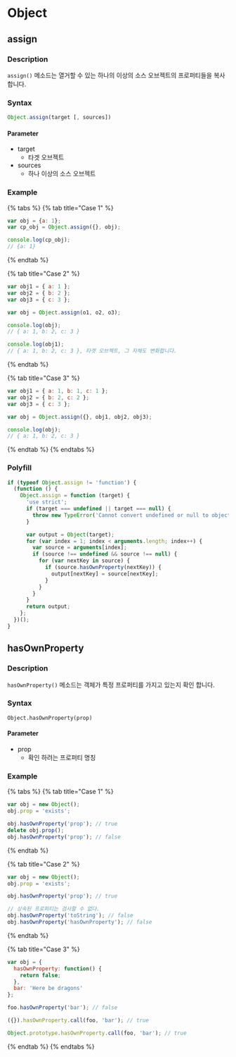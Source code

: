 # Object

## assign

### Description 

`assign()` 메소드는 열거할 수 있는 하나의 이상의 소스 오브젝트의 프로퍼티들을 복사합니다.

### Syntax 

```javascript
Object.assign(target [, sources]) 
```

#### Parameter

* target
  * 타겟 오브젝트
* sources
  * 하나 이상의 소스 오브젝트

### Example

{% tabs %}
{% tab title="Case 1" %}
```javascript
var obj = {a: 1};
var cp_obj = Object.assign({}, obj);

console.log(cp_obj);
// {a: 1}
```
{% endtab %}

{% tab title="Case 2" %}
```javascript
var obj1 = { a: 1 };
var obj2 = { b: 2 };
var obj3 = { c: 3 };

var obj = Object.assign(o1, o2, o3);

console.log(obj); 
// { a: 1, b: 2, c: 3 }

console.log(obj1);  
// { a: 1, b: 2, c: 3 }, 타겟 오브젝트, 그 자체도 변화합니다.
```
{% endtab %}

{% tab title="Case 3" %}
```javascript
var obj1 = { a: 1, b: 1, c: 1 };
var obj2 = { b: 2, c: 2 };
var obj3 = { c: 3 };

var obj = Object.assign({}, obj1, obj2, obj3);

console.log(obj); 
// { a: 1, b: 2, c: 3 }
```
{% endtab %}
{% endtabs %}

### Polyfill

```javascript
if (typeof Object.assign != 'function') {
  (function () {
    Object.assign = function (target) {
      'use strict';
      if (target === undefined || target === null) {
        throw new TypeError('Cannot convert undefined or null to object');
      }

      var output = Object(target);
      for (var index = 1; index < arguments.length; index++) {
        var source = arguments[index];
        if (source !== undefined && source !== null) {
          for (var nextKey in source) {
            if (source.hasOwnProperty(nextKey)) {
              output[nextKey] = source[nextKey];
            }
          }
        }
      }
      return output;
    };
  })();
}
```

## hasOwnProperty

### Description

`hasOwnProperty()` 메소드는 객체가 특정 프로퍼티를 가지고 있는지 확인 합니다.

### Syntax

```text
Object.hasOwnProperty(prop)
```

#### Parameter

* prop
  * 확인 하려는 프로퍼티 명칭

### Example

{% tabs %}
{% tab title="Case 1" %}
```javascript
var obj = new Object();
obj.prop = 'exists';

obj.hasOwnProperty('prop'); // true
delete obj.prop();
obj.hasOwnProperty('prop'); // false
```
{% endtab %}

{% tab title="Case 2" %}
```javascript
var obj = new Object();
obj.prop = 'exists';

obj.hasOwnProperty('prop'); // true

// 상속된 프로퍼티는 검사할 수 없다.
obj.hasOwnProperty('toString'); // false
obj.hasOwnProperty('hasOwnProperty'); // false
```
{% endtab %}

{% tab title="Case 3" %}
```javascript
var obj = {
  hasOwnProperty: function() {
    return false;
  },
  bar: 'Here be dragons'
};

foo.hasOwnProperty('bar'); // false

({}).hasOwnProperty.call(foo, 'bar'); // true

Object.prototype.hasOwnProperty.call(foo, 'bar'); // true
```
{% endtab %}
{% endtabs %}



